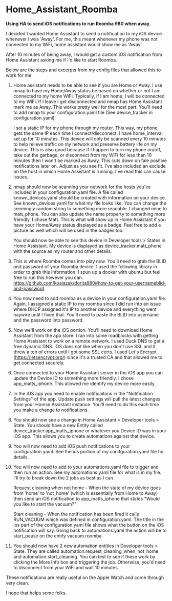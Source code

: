 # Home_Assistant_Roomba
**Using HA to send iOS notifications to run Roomba 980 when away.**

I decided I wanted Home Assistant to send a notification to my iOS device whenever I was 'Away'. For me, this meant whenever my phone was not connected to my WiFi, home assistant would show me as 'Away'. 

After 10 minutes of being away, I would get a custom iOS notification from Home Assistant asking me if I'd like to start Roomba.

Below are the steps and excerpts from my config files that allowed this to work for me. 

1. Home assistant needs to be able to see if you are Home or Away. I use nmap to have my Home/Away status be based on whether or not I      am connected to my home WiFi. Typically, if I am home, I will be connected to my WiFi. If I leave I get disconnected and nmap has        Home Assistant mark me as Away. This works pretty well for the most part. You'll need to add nmap to your configuration.yaml file        (See device_tracker in configuration.yaml).

   I set a static IP for my phone through my router. This way, my phone gets the same IP each time I connect/disconnect. I have            home_interval set up for 10 minutes. This device will only be scanned every 10 minutes to help relieve traffic on my network and        preserve battery life on my device. This is also good because if I happen to turn my phone on/off, take out the garbage, or              disconnect from my WiFi for less than 10 minutes then I won't be marked as Away. This cuts down on fale positive notifications later    on. Adjust as you see fit. I've also included an exclude on the host in which Home Assistant is running. I've read this can cause        issues.

2. nmap should now be scanning your network for the hosts you've included in your configuration.yaml file. A file called                    known_devices.yaml should be created with information on your device. See known_devices.yaml for what my file looks like. You can        change the seemingly random string to something more readable. I changed mine to matt_phone. You can also update the name property to    something more friendly. I chose Matt. This is what will show up in Home Assistant if you have your Home/Away status displayed as a      badge. Feel free to add a picture as well which will be used in the badges too. 

   You should now be able to see this device in Developer tools > States in Home Assistant. My device is displayed as                      device_tracker.matt_phone with the source as my router and other details. 

3. This is where Roomba comes into play now. You'll need to grab the BLID and password of your Roomba device. I used the following          library in order to grab this information. I spun up a docker with ubuntu but feel free to run this however you can.                    https://github.com/koalazak/dorita980#how-to-get-your-usernameblid-and-password

4. You now need to add roomba as a device in your configuration.yaml file. Again, I assigned a static IP to my roomba since I did run      into an issue where DHCP assigned it's IP to another device and everything went haywire until I fixed that. You'll need to paste the    BLID into username and the password into password. 

5. Now we'll work on the iOS portion. You'll need to download Home Assistant from the app store. I ran into some roadblocks with getting    Home Assistant to work on a remote network. I used Duck DNS to get a free dynamic DNS. iOS does not like when you don't use SSL and      it threw a ton of errors until I got some SSL certs. I used Let's Encrypt (https://letsencrypt.org/) since it's a trusted CA and that    allowed me to get connected securely. 

6. Once connected to your Home Assistant server in the iOS app you can update the Device ID to something more friendly. I chose            app_matts_iphone. This allowed me identify my device more easily. 

7. In the iOS app you need to enable notificaitons in the "Notification Settings" of the app. Update push settings will pull the latest    changes from your Homse Assistant instance. You'll need to do this each time you make a change to notifications. 

8. You should now see a change in Home Assistant > Developer tools > State. You should have a new Entity called                            device_tracker.app_matts_iphone or whatever you Device ID was in your iOS app. This allows you to create automations against that        device.

9. You will now need to add iOS push notifications to your configuration.yaml. See the ios portion of my conifguration.yaml file for        details. 

10. You will now need to add to your automations.yaml file to trigger and then run an action. See my automations.yaml file for what is       in my file. I'll try to break down the 2 jobs as best as I can.

    Request cleaning when not home -
    When the state of my device goes from 'home' to 'not_home' (which is essentially from Home to Away) then send an iOS notification to     app_matts_iphone that states "Would you like to start the vacuum?" 
   
    Start cleaning - 
    When the notification has been fired it calls RUN_VACUUM which was defined in configuration.yaml. 
    The title in the ios part of the configuration.yaml file shows what the button on the iOS notification will say. 
    Going back to automations.yaml the action will be to start_pause on the entity vacuum.roomba

11. You should now have 2 new automation entities in Developer tools > State. They are called automation.request_cleaning_when_not_home     and automation.start_cleaning. You can test to see if these work by clicking the More Info box and triggering the job. Otherwise,       you'd need to disconnect from your WiFi and wait 10 minutes. 

   These notifications are really useful on the Apple Watch and come through very clean. 
   
I hope that helps some folks. 
